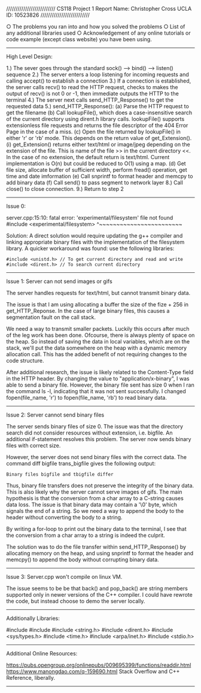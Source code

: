 //////////////////////////
CS118 Project 1 Report
Name: Christopher Cross
UCLA ID: 10523826
//////////////////////////


○ The problems you ran into and how you solved the problems
○ List of any additional libraries used
○ Acknowledgement of any online tutorials or code example (except class
website) you have been using.

- - - - - - - - - - - - - - - - - - - - - - - - - - - - - - - - - - - - -
High Level Design: 

1.) The sever goes through the standard sock() --> bind() --> listen() sequence
2.) The server enters a loop listening for incoming requests and calling
	accept() to establish a connection 
3.) If a connection is established, the server calls recv() to read the HTTP
	request,  checks to makes the output of recv() is not 0 or -1, then
	immediate outputs the HTTP to the terminal 
4.) The server next calls send_HTTP_Response() to get the requested data
5.) send_HTTP_Response():
	(a) Parse the HTTP request to get the filename
	(b) Call lookupFile(), which does a case-insensitive search of the 
		current directory using dirent.h library calls. lookupFile() 
		supports extensionless file requests and returns the file 
		descriptor of the 404 Error Page in the case of a miss. 
	(c) Open the file returned by lookupFile() in either 'r' or 'rb'
		mode. This depends on the return value of get_Extension().
		(i) get_Extension() returns either text/html or image/jpeg
			depending on the extension of the file. This is 
			name of the file >> in the current directory <<.
			In the case of no extension, the default return 
			is text/html. Current implementation is O(n) but
			could be reduced to O(1) using a map.
	(d) Get file size, allocate buffer of sufficient width, perform
		fread() operation, get time and date imformation
	(e) Call snprintf to format header and memcpy to add binary data
	(f) Call send() to pass segment to network layer
8.) Call close() to close connection.
9.) Return to step 2   


- - - - - - - - - - - - - - - - - - - - - - - - - - - - - - - - - - - - - 
Issue 0: 

server.cpp:15:10: fatal error: 'experimental/filesystem' file not found
#include <experimental/filesystem>
         ^~~~~~~~~~~~~~~~~~~~~~~~~

Solution: A direct solution would require updating the g++ compiler 
and linking appropriate binary files with the implementation of the
filesystem library. A quicker workaround was found: use the following
libraries: 

	#include <unistd.h> // To get current directory and read and write
	#include <dirent.h> // To search current directory 
- - - - - - - - - - - - - - - - - - - - - - - - - - - - - - - - - - - - - 
Issue 1: Server can not send images or gifs

The server handles requests for text/html, but cannot transmit binary data. 

The issue is that I am using allocating a buffer the size of the fize + 256
in get_HTTP_Reponse. In the case of large binary files, this causes a
segmentation fault on the call stack. 

We need a way to transmit smaller packets. Luckily this occurs after much of
the leg work has been done. Ofcourse, there is always plenty of space on the
heap. So instead of saving the data in local variables, which are on the stack,
we'll put the data somewhere on the heap with a dynamic memory allocation call. 
This has the added benefit of not requiring changes to the code structure.

After additional research, the issue is likely related to the Content-Type
field in the HTTP header. By changing the value to "application/x-binary",
I was able to send a binary file. However, the binary file sent has size 0
when I ran the command ls -l, indicating that it was not sent successfully.
I changed fopen(file_name, 'r') to fopen(file_name, 'rb') to read binary
data.  
- - - - - - - - - - - - - - - - - - - - - - - - - - - - - - - - - - - - -
Issue 2: Server cannot send binary files

The server sends binary files of size 0. The issue was that the directory
search did not consider resources without extension, i.e. bigfile. An 
additional if-statement resolves this problem. The server now sends
binary files with correct size. 

However, the server does not send binary files with the correct data. 
The command diff bigfile trans_bigfile gives the following output:  

	Binary files bigfile and tbigfile differ

Thus, binary file transfers does not preserve the integrity of the binary 
data. This is also likely why the server cannot serve images of gifs. The
main hypothesis is that the conversion from a char array to a C-string 
causes data loss. The issue is that binary data may contain a '\0' byte, 
which signals the end of a string. So we need a way to append the body
to the header without converting the body to a string. 

By writing a for-loop to print out the binary data to the terminal, I see
that the conversion from a char array to a string is indeed the culprit. 

The solution was to do the file transfer within send_HTTP_Response() by
allocating memory on the heap, and using snprintf to format the header
and memcpy() to append the body without corrupting binary data. 

- - - - - - - - - - - - - - - - - - - - - - - - - - - - - - - - - - - - -
Issue 3: Server.cpp won't compile on linux VM. 

The issue seems to be be that back() and pop_back() are string members
supported only in newer versions of the C++ compiler. I could have rewrote
the code, but instead choose to demo the server locally. 
- - - - - - - - - - - - - - - - - - - - - - - - - - - - - - - - - - - - -
Additionally Libraries: 

#include <fstream>
#include <iostream>
#include <string.h>
#include <dirent.h>
#include <sys/types.h>
#include <time.h>
#include <arpa/inet.h>
#include <stdio.h>
- - - - - - - - - - - - - - - - - - - - - - - - - - - - - - - - - - - - -
Additional Online Resources: 

https://pubs.opengroup.org/onlinepubs/009695399/functions/readdir.html
https://www.manongdao.com/q-159690.html
Stack Overflow and C++ Reference, liberally. 
- - - - - - - - - - - - - - - - - - - - - - - - - - - - - - - - - - - - -
